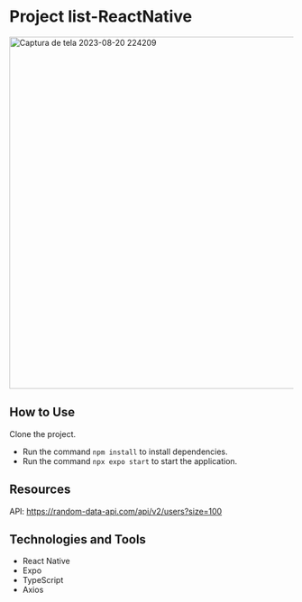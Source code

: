 # Project list-ReactNative

<img width="625" alt="Captura de tela 2023-08-20 224209" src="https://github.com/WarleyLeandro/list-ReactNative/assets/55992267/6573fab8-8ca9-42a2-9018-5e4aa423c90b">



## How to Use

Clone the project.

- Run the command `npm install` to install dependencies.
- Run the command `npx expo start` to start the application.

## Resources

API: https://random-data-api.com/api/v2/users?size=100

## Technologies and Tools

- React Native
- Expo
- TypeScript
- Axios
